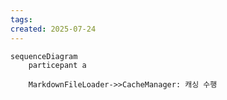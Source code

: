 ```yaml
---
tags: 
created: 2025-07-24
---
```

```mermaid
sequenceDiagram
	particepant a

	MarkdownFileLoader->>CacheManager: 캐싱 수행
```
